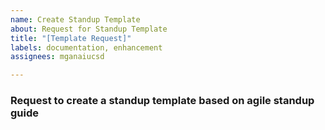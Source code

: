```yaml
---
name: Create Standup Template
about: Request for Standup Template
title: "[Template Request]"
labels: documentation, enhancement
assignees: mganaiucsd

---
```


### Request to create a standup template based on agile standup guide
